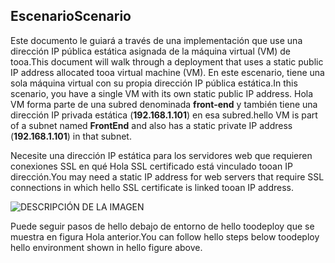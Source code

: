 ## <a name="scenario"></a><span data-ttu-id="8560b-101">Escenario</span><span class="sxs-lookup"><span data-stu-id="8560b-101">Scenario</span></span>
<span data-ttu-id="8560b-102">Este documento le guiará a través de una implementación que use una dirección IP pública estática asignada de la máquina virtual (VM) de tooa.</span><span class="sxs-lookup"><span data-stu-id="8560b-102">This document will walk through a deployment that uses a static public IP address allocated tooa virtual machine (VM).</span></span> <span data-ttu-id="8560b-103">En este escenario, tiene una sola máquina virtual con su propia dirección IP pública estática.</span><span class="sxs-lookup"><span data-stu-id="8560b-103">In this scenario, you have a single VM with its own static public IP address.</span></span> <span data-ttu-id="8560b-104">Hola VM forma parte de una subred denominada **front-end** y también tiene una dirección IP privada estática (**192.168.1.101**) en esa subred.</span><span class="sxs-lookup"><span data-stu-id="8560b-104">hello VM is part of a subnet named **FrontEnd** and also has a static private IP address (**192.168.1.101**) in that subnet.</span></span>

<span data-ttu-id="8560b-105">Necesite una dirección IP estática para los servidores web que requieren conexiones SSL en qué Hola SSL certificado está vinculado tooan IP dirección.</span><span class="sxs-lookup"><span data-stu-id="8560b-105">You may need a static IP address for web servers that require SSL connections in which hello SSL certificate is linked tooan IP address.</span></span> 

![DESCRIPCIÓN DE LA IMAGEN](./media/virtual-network-deploy-static-pip-scenario-include/figure1.png)

<span data-ttu-id="8560b-107">Puede seguir pasos de hello debajo de entorno de hello toodeploy que se muestra en figura Hola anterior.</span><span class="sxs-lookup"><span data-stu-id="8560b-107">You can follow hello steps below toodeploy hello environment shown in hello figure above.</span></span>

